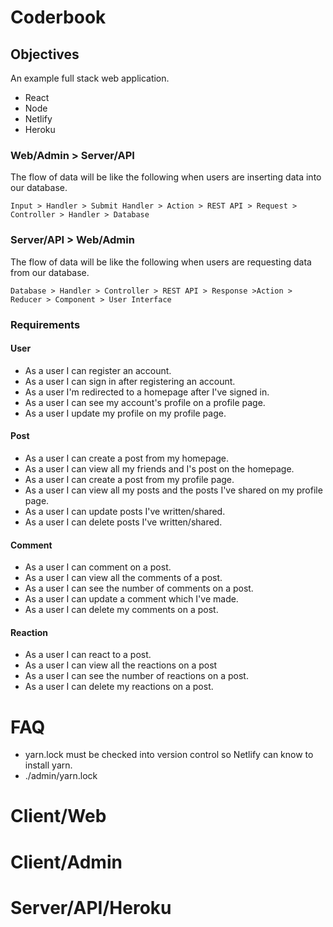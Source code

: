 # Coderbook

## Objectives

An example full stack web application.

- React
- Node
- Netlify
- Heroku

### Web/Admin > Server/API

The flow of data will be like the following when users are inserting data into our database.

`Input > Handler > Submit Handler > Action > REST API > Request > Controller > Handler > Database`

### Server/API > Web/Admin

The flow of data will be like the following when users are requesting data from our database.

`Database > Handler > Controller > REST API > Response >Action > Reducer > Component > User Interface`

### Requirements

#### User

- As a user I can register an account.
- As a user I can sign in after registering an account.
- As a user I'm redirected to a homepage after I've signed in.
- As a user I can see my account's profile on a profile page.
- As a user I update my profile on my profile page.

#### Post

- As a user I can create a post from my homepage.
- As a user I can view all my friends and I's post on the homepage.
- As a user I can create a post from my profile page.
- As a user I can view all my posts and the posts I've shared on my profile page.
- As a user I can update posts I've written/shared.
- As a user I can delete posts I've written/shared.

#### Comment

- As a user I can comment on a post.
- As a user I can view all the comments of a post.
- As a user I can see the number of comments on a post.
- As a user I can update a comment which I've made.
- As a user I can delete my comments on a post.

#### Reaction

- As a user I can react to a post.
- As a user I can view all the reactions on a post
- As a user I can see the number of reactions on a post.
- As a user I can delete my reactions on a post.

# FAQ

- yarn.lock must be checked into version control so Netlify can know to install yarn.
- ./admin/yarn.lock

# Client/Web

# Client/Admin


# Server/API/Heroku

